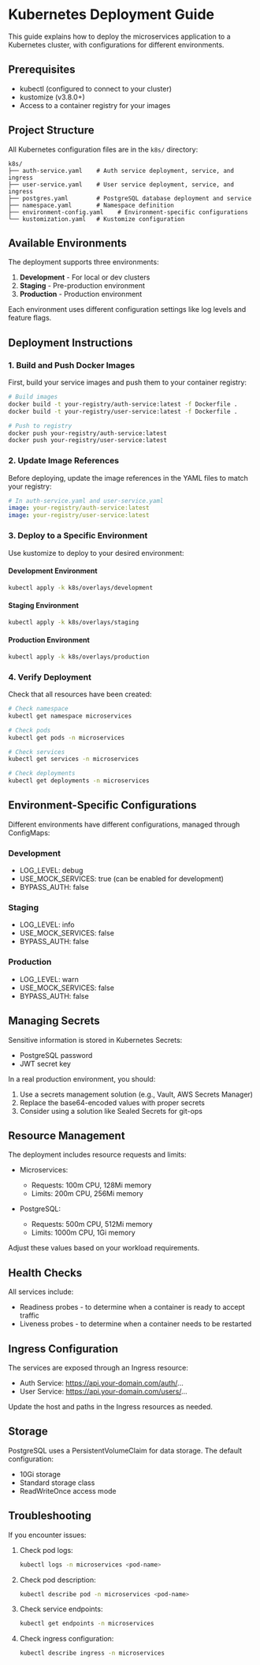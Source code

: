 # Kubernetes Deployment Guide

This guide explains how to deploy the microservices application to a Kubernetes cluster, with configurations for different environments.

## Prerequisites

- kubectl (configured to connect to your cluster)
- kustomize (v3.8.0+)
- Access to a container registry for your images

## Project Structure

All Kubernetes configuration files are in the `k8s/` directory:

```
k8s/
├── auth-service.yaml    # Auth service deployment, service, and ingress
├── user-service.yaml    # User service deployment, service, and ingress
├── postgres.yaml        # PostgreSQL database deployment and service
├── namespace.yaml       # Namespace definition
├── environment-config.yaml    # Environment-specific configurations
└── kustomization.yaml   # Kustomize configuration
```

## Available Environments

The deployment supports three environments:

1. **Development** - For local or dev clusters
2. **Staging** - Pre-production environment
3. **Production** - Production environment

Each environment uses different configuration settings like log levels and feature flags.

## Deployment Instructions

### 1. Build and Push Docker Images

First, build your service images and push them to your container registry:

```bash
# Build images
docker build -t your-registry/auth-service:latest -f Dockerfile .
docker build -t your-registry/user-service:latest -f Dockerfile .

# Push to registry
docker push your-registry/auth-service:latest
docker push your-registry/user-service:latest
```

### 2. Update Image References

Before deploying, update the image references in the YAML files to match your registry:

```yaml
# In auth-service.yaml and user-service.yaml
image: your-registry/auth-service:latest
image: your-registry/user-service:latest
```

### 3. Deploy to a Specific Environment

Use kustomize to deploy to your desired environment:

#### Development Environment

```bash
kubectl apply -k k8s/overlays/development
```

#### Staging Environment

```bash
kubectl apply -k k8s/overlays/staging
```

#### Production Environment

```bash
kubectl apply -k k8s/overlays/production
```

### 4. Verify Deployment

Check that all resources have been created:

```bash
# Check namespace
kubectl get namespace microservices

# Check pods
kubectl get pods -n microservices

# Check services
kubectl get services -n microservices

# Check deployments
kubectl get deployments -n microservices
```

## Environment-Specific Configurations

Different environments have different configurations, managed through ConfigMaps:

### Development
- LOG_LEVEL: debug
- USE_MOCK_SERVICES: true (can be enabled for development)
- BYPASS_AUTH: false

### Staging
- LOG_LEVEL: info
- USE_MOCK_SERVICES: false
- BYPASS_AUTH: false

### Production
- LOG_LEVEL: warn
- USE_MOCK_SERVICES: false
- BYPASS_AUTH: false

## Managing Secrets

Sensitive information is stored in Kubernetes Secrets:

- PostgreSQL password
- JWT secret key

In a real production environment, you should:
1. Use a secrets management solution (e.g., Vault, AWS Secrets Manager)
2. Replace the base64-encoded values with proper secrets
3. Consider using a solution like Sealed Secrets for git-ops

## Resource Management

The deployment includes resource requests and limits:

- Microservices:
  - Requests: 100m CPU, 128Mi memory
  - Limits: 200m CPU, 256Mi memory
  
- PostgreSQL:
  - Requests: 500m CPU, 512Mi memory
  - Limits: 1000m CPU, 1Gi memory

Adjust these values based on your workload requirements.

## Health Checks

All services include:
- Readiness probes - to determine when a container is ready to accept traffic
- Liveness probes - to determine when a container needs to be restarted

## Ingress Configuration

The services are exposed through an Ingress resource:

- Auth Service: https://api.your-domain.com/auth/...
- User Service: https://api.your-domain.com/users/...

Update the host and paths in the Ingress resources as needed.

## Storage

PostgreSQL uses a PersistentVolumeClaim for data storage. The default configuration:

- 10Gi storage
- Standard storage class
- ReadWriteOnce access mode

## Troubleshooting

If you encounter issues:

1. Check pod logs:
   ```bash
   kubectl logs -n microservices <pod-name>
   ```

2. Check pod description:
   ```bash
   kubectl describe pod -n microservices <pod-name>
   ```

3. Check service endpoints:
   ```bash
   kubectl get endpoints -n microservices
   ```

4. Check ingress configuration:
   ```bash
   kubectl describe ingress -n microservices
   ```
